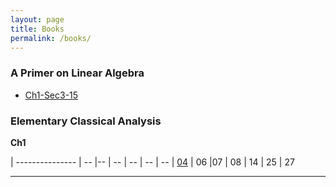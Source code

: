```yaml
---
layout: page
title: Books
permalink: /books/
---
```


### A Primer on Linear Algebra

+ [Ch1-Sec3-15][APoLA-01-03-15]

### Elementary Classical Analysis

**Ch1**

| --------------- | -- |-- | -- | -- | -- | --
| [04][ECA-01-04] | 06 |07 | 08 | 14 | 25 | 27

---
[APoLA-01-03-15]: /math-solution/2018/08/19/linear_algebra-1.3.15.html
[ECA-01-04]: /math-solution/2018/08/19/analysis-1.04.html